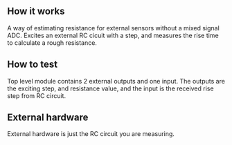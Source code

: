 <!---

This file is used to generate your project datasheet. Please fill in the information below and delete any unused
sections.

You can also include images in this folder and reference them in the markdown. Each image must be less than
512 kb in size, and the combined size of all images must be less than 1 MB.
-->

## How it works

A way of estimating resistance for external sensors without a mixed signal ADC. Excites an external RC cicuit with a step, and measures the rise time to calculate a rough resistance.

## How to test

Top level module contains 2 external outputs and one input. The outputs are the exciting step, and resistance value, and the input is the received rise step from RC circuit.

## External hardware

External hardware is just the RC circuit you are measuring.
